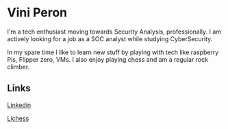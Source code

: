 # Vini Peron

I'm a tech enthusiast moving towards Security Analysis, professionally. I am actively looking for a job as a SOC analyst while studying CyberSecurity.

In my spare time I like to learn new stuff by playing with tech like raspberry Pis, Flipper zero, VMs. I also enjoy playing chess
and am a regular rock climber.

## Links

[Linkedin](www.linkedin.com/in/vinicius-p-9a9197270)

[Lichess](https://lichess.org/@/Vknee)
